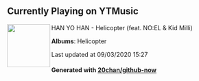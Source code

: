 ## Currently Playing on YTMusic

[<img align="left" width="100" src="https://lh3.googleusercontent.com/SX4xqF9KjxVXYXC167mBSIVit_1AYHXaqOea756aoFeE9UMazXKxQ-qxmMV-ny1-kmb0ANVZk-Et6HLS">](https://music.youtube.com/channel/UCUSEX4zhRyAOYF1yYzf2klw)

HAN YO HAN - Helicopter (feat. NO:EL & Kid Milli)

**Albums**: Helicopter

Last updated at 09/03/2020 15:27

#### Generated with [20chan/github-now](https://github.com/20chan/github-now)


<!--
**20chan/20chan** is a ✨ _special_ ✨ repository because its `README.md` (this file) appears on your GitHub profile.

Here are some ideas to get you started:

- 🔭 I’m currently working on ...
- 🌱 I’m currently learning ...
- 👯 I’m looking to collaborate on ...
- 🤔 I’m looking for help with ...
- 💬 Ask me about ...
- 📫 How to reach me: ...
- 😄 Pronouns: ...
- ⚡ Fun fact: ...
-->
